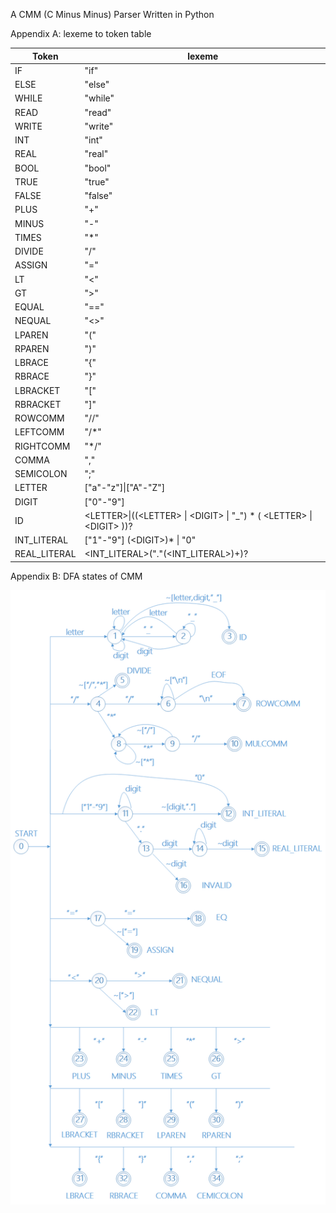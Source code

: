 A CMM (C Minus Minus) Parser Written in Python

Appendix A: lexeme to token table

|Token|lexeme|
|--------|--------|
|IF|"if"|
|ELSE|"else"|
|WHILE|"while"|
|READ|"read"|
|WRITE|"write"|
|INT|"int"|
|REAL|"real"|
|BOOL|"bool"|
|TRUE|"true"|
|FALSE|"false"|
|PLUS|"+"|
|MINUS|"-"|
|TIMES|"*"|
|DIVIDE|"/"|
|ASSIGN|"="|
|LT|"<"|
|GT|">"|
|EQUAL|"=="|
|NEQUAL|"<>"|
|LPAREN|"("|
|RPAREN|")"|
|LBRACE|"{"|
|RBRACE|"}"|
|LBRACKET|"["|
|RBRACKET|"]"|
|ROWCOMM|"//"|
|LEFTCOMM|"/*"|
|RIGHTCOMM|"*/"|
|COMMA|","|
|SEMICOLON|";"|
|LETTER|["a"-"z"]&#124;["A"-"Z"]
|DIGIT|["0"-"9"]
|ID|&lt;LETTER&gt;&#124;((&lt;LETTER&gt; &#124; &lt;DIGIT&gt; &#124; "_") * ( &lt;LETTER&gt; &#124; &lt;DIGIT&gt; ))?
|INT_LITERAL|["1"-"9"] &#40;&lt;DIGIT&gt;&#41;* &#124; "0"
|REAL_LITERAL|&lt;INT_LITERAL&gt;("."(&lt;INT_LITERAL&gt;)+)?


Appendix B: DFA states of CMM

![](assets/CMM_DFA.png)
